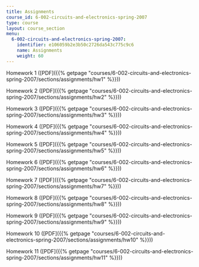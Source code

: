 ```yaml
---
title: Assignments
course_id: 6-002-circuits-and-electronics-spring-2007
type: course
layout: course_section
menu:
  6-002-circuits-and-electronics-spring-2007:
    identifier: e106059b2e3b50c2726da543c775c9c6
    name: Assignments
    weight: 60
---
```

Homework 1 ([PDF]({{% getpage "courses/6-002-circuits-and-electronics-spring-2007/sections/assignments/hw1" %}}))

Homework 2 ([PDF]({{% getpage "courses/6-002-circuits-and-electronics-spring-2007/sections/assignments/hw2" %}}))

Homework 3 ([PDF]({{% getpage "courses/6-002-circuits-and-electronics-spring-2007/sections/assignments/hw3" %}}))

Homework 4 ([PDF]({{% getpage "courses/6-002-circuits-and-electronics-spring-2007/sections/assignments/hw4" %}}))

Homework 5 ([PDF]({{% getpage "courses/6-002-circuits-and-electronics-spring-2007/sections/assignments/hw5" %}}))

Homework 6 ([PDF]({{% getpage "courses/6-002-circuits-and-electronics-spring-2007/sections/assignments/hw6" %}}))

Homework 7 ([PDF]({{% getpage "courses/6-002-circuits-and-electronics-spring-2007/sections/assignments/hw7" %}}))

Homework 8 ([PDF]({{% getpage "courses/6-002-circuits-and-electronics-spring-2007/sections/assignments/hw8" %}}))

Homework 9 ([PDF]({{% getpage "courses/6-002-circuits-and-electronics-spring-2007/sections/assignments/hw9" %}}))

Homework 10 ([PDF]({{% getpage "courses/6-002-circuits-and-electronics-spring-2007/sections/assignments/hw10" %}}))

Homework 11 ([PDF]({{% getpage "courses/6-002-circuits-and-electronics-spring-2007/sections/assignments/hw11" %}}))